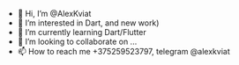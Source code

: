 - 👋 Hi, I’m @AlexKviat
- 👀 I’m interested in Dart, and new work)
- 🌱 I’m currently learning Dart/Flutter
- 💞️ I’m looking to collaborate on ...
- 📫 How to reach me +375259523797, telegram @alexkviat

<!---
AlexKviat/AlexKviat is a ✨ special ✨ repository because its `README.md` (this file) appears on your GitHub profile.
You can click the Preview link to take a look at your changes.
--->
